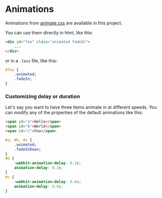 # Animations

Animations from [animate.css](http://daneden.github.io/animate.css) are available in this project.

You can use them directly in html, like this:

```html
<div id="foo" class="animated fadeIn">
    ...
</div>
```

or in a `.less` file, like this:

```css
#foo {
    .animated;
    .fadeIn;
}
```

### Customizing delay or duration

Let's say you want to have three items animate in at different speeds. You can modify any of the properties of the default animations like this:

```html
<span id="a">Hello</span>
<span id="b">World</span>
<span id="c">Foo</span>
```

```css
#a, #b, #c {
    .animated;
    .fadeInDown;
}
#b {
    -webkit-animation-delay: 0.2s;
    animation-delay: 0.2s;
}
#c {
    -webkit-animation-delay: 0.6s;
    animation-delay: 0.6s;
}

```
